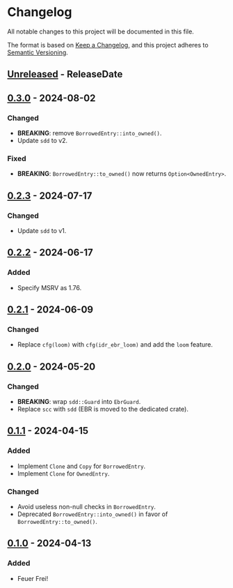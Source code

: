 # Changelog
All notable changes to this project will be documented in this file.

The format is based on [Keep a Changelog](https://keepachangelog.com/en/1.0.0/),
and this project adheres to [Semantic Versioning](https://semver.org/spec/v2.0.0.html).

<!-- next-header -->

## [Unreleased] - ReleaseDate

## [0.3.0] - 2024-08-02
### Changed
- **BREAKING**: remove `BorrowedEntry::into_owned()`.
- Update `sdd` to v2.

### Fixed
- **BREAKING**: `BorrowedEntry::to_owned()` now returns `Option<OwnedEntry>`.

## [0.2.3] - 2024-07-17
### Changed
- Update `sdd` to v1.

## [0.2.2] - 2024-06-17
### Added
- Specify MSRV as 1.76.

## [0.2.1] - 2024-06-09
### Changed
- Replace `cfg(loom)` with `cfg(idr_ebr_loom)` and add the `loom` feature.

## [0.2.0] - 2024-05-20
### Changed
- **BREAKING**: wrap `sdd::Guard` into `EbrGuard`.
- Replace `scc` with `sdd` (EBR is moved to the dedicated crate).

## [0.1.1] - 2024-04-15
### Added
- Implement `Clone` and `Copy` for `BorrowedEntry`.
- Implement `Clone` for `OwnedEntry`.

### Changed
- Avoid useless non-null checks in `BorrowedEntry`.
- Deprecated `BorrowedEntry::into_owned()` in favor of `BorrowedEntry::to_owned()`.

## [0.1.0] - 2024-04-13
### Added
- Feuer Frei!

<!-- next-url -->
[Unreleased]: https://github.com/loyd/idr-ebr/compare/v0.3.0...HEAD
[0.3.0]: https://github.com/loyd/idr-ebr/compare/v0.2.3...v0.3.0
[0.2.3]: https://github.com/loyd/idr-ebr/compare/v0.2.2...v0.2.3
[0.2.2]: https://github.com/loyd/idr-ebr/compare/v0.2.1...v0.2.2
[0.2.1]: https://github.com/loyd/idr-ebr/compare/v0.2.0...v0.2.1
[0.2.0]: https://github.com/loyd/idr-ebr/compare/v0.1.1...v0.2.0
[0.1.1]: https://github.com/loyd/idr-ebr/compare/v0.1.0...v0.1.1
[0.1.0]: https://github.com/loyd/idr-ebr/releases/tag/v0.1.0
